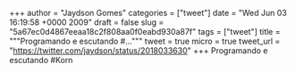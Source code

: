 
+++
author = "Jaydson Gomes"
categories = ["tweet"]
date = "Wed Jun 03 16:19:58 +0000 2009"
draft = false
slug = "5a67ec0d4867eeaa18c2f808aa0f0eabd930a87f"
tags = ["tweet"]
title = """Programando e escutando #..."""
tweet = true
micro = true
tweet_url = "https://twitter.com/jaydson/status/2018033630"
+++
Programando e escutando #Korn
